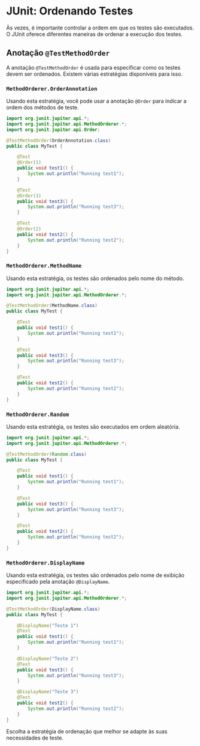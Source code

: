 # JUnit: Ordenando Testes

Às vezes, é importante controlar a ordem em que os testes são executados. O JUnit oferece diferentes maneiras de ordenar a execução dos testes.

## Anotação `@TestMethodOrder`

A anotação `@TestMethodOrder` é usada para especificar como os testes devem ser ordenados. Existem várias estratégias disponíveis para isso.

### `MethodOrderer.OrderAnnotation`

Usando esta estratégia, você pode usar a anotação `@Order` para indicar a ordem dos métodos de teste.

```java
import org.junit.jupiter.api.*;
import org.junit.jupiter.api.MethodOrderer.*;
import org.junit.jupiter.api.Order;

@TestMethodOrder(OrderAnnotation.class)
public class MyTest {

    @Test
    @Order(1)
    public void test1() {
        System.out.println("Running test1");
    }

    @Test
    @Order(3)
    public void test3() {
        System.out.println("Running test3");
    }

    @Test
    @Order(2)
    public void test2() {
        System.out.println("Running test2");
    }
}
```

### `MethodOrderer.MethodName`

Usando esta estratégia, os testes são ordenados pelo nome do método.

```java
import org.junit.jupiter.api.*;
import org.junit.jupiter.api.MethodOrderer.*;

@TestMethodOrder(MethodName.class)
public class MyTest {

    @Test
    public void test1() {
        System.out.println("Running test1");
    }

    @Test
    public void test3() {
        System.out.println("Running test3");
    }

    @Test
    public void test2() {
        System.out.println("Running test2");
    }
}
```

### `MethodOrderer.Random`

Usando esta estratégia, os testes são executados em ordem aleatória.

```java
import org.junit.jupiter.api.*;
import org.junit.jupiter.api.MethodOrderer.*;

@TestMethodOrder(Random.class)
public class MyTest {

    @Test
    public void test1() {
        System.out.println("Running test1");
    }

    @Test
    public void test3() {
        System.out.println("Running test3");
    }

    @Test
    public void test2() {
        System.out.println("Running test2");
    }
}
```

### `MethodOrderer.DisplayName`

Usando esta estratégia, os testes são ordenados pelo nome de exibição especificado pela anotação `@DisplayName`.

```java
import org.junit.jupiter.api.*;
import org.junit.jupiter.api.MethodOrderer.*;

@TestMethodOrder(DisplayName.class)
public class MyTest {

    @DisplayName("Teste 1")
    @Test
    public void test1() {
        System.out.println("Running test1");
    }

    @DisplayName("Teste 2")
    @Test
    public void test3() {
        System.out.println("Running test3");
    }

    @DisplayName("Teste 3")
    @Test
    public void test2() {
        System.out.println("Running test2");
    }
}
```

Escolha a estratégia de ordenação que melhor se adapte às suas necessidades de teste.